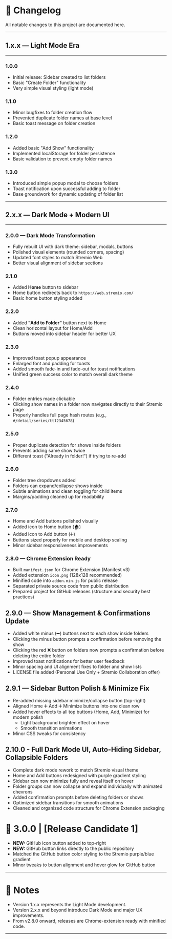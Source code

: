 # 📜 Changelog

All notable changes to this project are documented here.

---

## 1.x.x — Light Mode Era
---

### 1.0.0
- Initial release: Sidebar created to list folders
- Basic "Create Folder" functionality
- Very simple visual styling (light mode)

### 1.1.0
- Minor bugfixes to folder creation flow
- Prevented duplicate folder names at base level
- Basic toast message on folder creation

### 1.2.0
- Added basic "Add Show" functionality
- Implemented localStorage for folder persistence
- Basic validation to prevent empty folder names

### 1.3.0
- Introduced simple popup modal to choose folders
- Toast notification upon successful adding to folder
- Base groundwork for dynamic updating of folder list

---

## 2.x.x — Dark Mode + Modern UI
---

### 2.0.0 — Dark Mode Transformation
- Fully rebuilt UI with dark theme: sidebar, modals, buttons
- Polished visual elements (rounded corners, spacing)
- Updated font styles to match Stremio Web
- Better visual alignment of sidebar sections

### 2.1.0
- Added **Home** button to sidebar
- Home button redirects back to `https://web.stremio.com/`
- Basic home button styling added

### 2.2.0
- Added **"Add to Folder"** button next to Home
- Clean horizontal layout for Home/Add
- Buttons moved into sidebar header for better UX

### 2.3.0
- Improved toast popup appearance
- Enlarged font and padding for toasts
- Added smooth fade-in and fade-out for toast notifications
- Unified green success color to match overall dark theme

### 2.4.0
- Folder entries made clickable
- Clicking show names in a folder now navigates directly to their Stremio page
- Properly handles full page hash routes (e.g., `#/detail/series/tt12345678`)

### 2.5.0
- Proper duplicate detection for shows inside folders
- Prevents adding same show twice
- Different toast ("Already in folder!") if trying to re-add

### 2.6.0
- Folder tree dropdowns added
- Folders can expand/collapse shows inside
- Subtle animations and clean toggling for child items
- Margins/padding cleaned up for readability

### 2.7.0
- Home and Add buttons polished visually
- Added icon to Home button (🏠)
- Added icon to Add button (➕)
- Buttons sized properly for mobile and desktop scaling
- Minor sidebar responsiveness improvements

### 2.8.0 — Chrome Extension Ready
- Built `manifest.json` for Chrome Extension (Manifest v3)
- Added extension `icon.png` (128x128 recommended)
- Minified code into `addon.min.js` for public release
- Separated private source code from public distribution
- Prepared project for GitHub releases (structure and security best practices)

## 2.9.0 — Show Management & Confirmations Update
- Added white minus (➖) buttons next to each show inside folders
- Clicking the minus button prompts a confirmation before removing the show
- Clicking the red ❌ button on folders now prompts a confirmation before deleting the entire folder
- Improved toast notifications for better user feedback
- Minor spacing and UI alignment fixes to folder and show lists
- LICENSE file added (Personal Use Only + Stremio Collaboration offer)

## 2.9.1 — Sidebar Button Polish & Minimize Fix
- Re-added missing sidebar minimize/collapse button (top-right)
- Aligned Home ➕ Add ➕ Minimize buttons into one clean row
- Added hover effects to all top buttons (Home, Add, Minimize) for modern polish
  - Light background brighten effect on hover
  - Smooth transition animations
- Minor CSS tweaks for consistency

## 2.10.0 - Full Dark Mode UI, Auto-Hiding Sidebar, Collapsible Folders
- Complete dark mode rework to match Stremio visual theme
- Home and Add buttons redesigned with purple gradient styling
- Sidebar can now minimize fully and reveal itself on hover
- Folder groups can now collapse and expand individually with animated chevrons
- Added confirmation prompts before deleting folders or shows
- Optimized sidebar transitions for smooth animations
- Cleaned and organized code structure for Chrome Extension packaging

# 🚀 3.0.0 | [Release Candidate 1]
- **NEW:** GitHub icon button added to top-right
- **NEW:** GitHub button links directly to the public repository
- Matched the GitHub button color styling to the Stremio purple/blue gradient
- Minor tweaks to button alignment and hover glow for GitHub button

---

# 📌 Notes
- Version 1.x.x represents the Light Mode development.
- Version 2.x.x and beyond introduce Dark Mode and major UX improvements.
- From v2.8.0 onward, releases are Chrome-extension ready with minified code.

---

